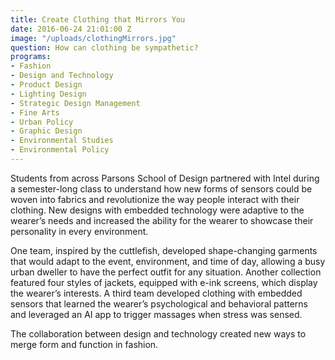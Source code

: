 ```yaml
---
title: Create Clothing that Mirrors You
date: 2016-06-24 21:01:00 Z
image: "/uploads/clothingMirrors.jpg"
question: How can clothing be sympathetic?
programs:
- Fashion
- Design and Technology
- Product Design
- Lighting Design
- Strategic Design Management
- Fine Arts
- Urban Policy
- Graphic Design
- Environmental Studies
- Environmental Policy
---
```


Students from across Parsons School of Design partnered with Intel during a semester-long class to understand how new forms of sensors could be woven into fabrics and revolutionize the way people interact with their clothing.  New designs with embedded technology were adaptive to the wearer’s needs and increased the ability for the wearer to showcase their personality in every environment.

One team, inspired by the cuttlefish, developed shape-changing garments that would adapt to the event, environment, and time of day, allowing a busy urban dweller to have the perfect outfit for any situation. Another collection featured four styles of jackets, equipped with e-ink screens, which display the wearer’s interests. A third team developed clothing with embedded sensors that learned the wearer’s psychological and behavioral patterns and leveraged an AI app to trigger massages when stress was sensed.

The collaboration between design and technology created new ways to merge form and function in fashion.
